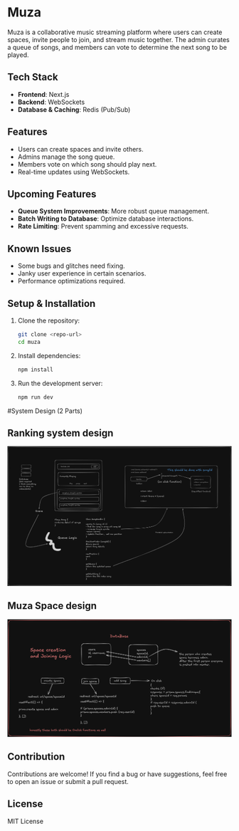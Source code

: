 # Muza

Muza is a collaborative music streaming platform where users can create spaces, invite people to join, and stream music together. The admin curates a queue of songs, and members can vote to determine the next song to be played.

## Tech Stack
- **Frontend**: Next.js
- **Backend**: WebSockets
- **Database & Caching**: Redis (Pub/Sub)

## Features
- Users can create spaces and invite others.
- Admins manage the song queue.
- Members vote on which song should play next.
- Real-time updates using WebSockets.

## Upcoming Features
- **Queue System Improvements**: More robust queue management.
- **Batch Writing to Database**: Optimize database interactions.
- **Rate Limiting**: Prevent spamming and excessive requests.

## Known Issues
- Some bugs and glitches need fixing.
- Janky user experience in certain scenarios.
- Performance optimizations required.

## Setup & Installation
1. Clone the repository:
   ```bash
   git clone <repo-url>
   cd muza
   ```
2. Install dependencies:
   ```bash
   npm install
   ```
3. Run the development server:
   ```bash
   npm run dev
   ```

#System Design (2 Parts) 

## Ranking system design

![alt text](public/MuzaSyst.png)

## Muza Space design

![alt text](public/MuzaSpace.png)


## Contribution
Contributions are welcome! If you find a bug or have suggestions, feel free to open an issue or submit a pull request.

## License
MIT License
